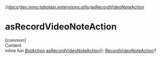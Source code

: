 //[docs](../../index.md)/[dev.inmo.tgbotapi.extensions.utils](index.md)/[asRecordVideoNoteAction](as-record-video-note-action.md)



# asRecordVideoNoteAction  
[common]  
Content  
inline fun [BotAction](../dev.inmo.tgbotapi.types.actions/-bot-action/index.md).[asRecordVideoNoteAction](as-record-video-note-action.md)(): [RecordVideoNoteAction](../dev.inmo.tgbotapi.types.actions/-record-video-note-action/index.md)?  



